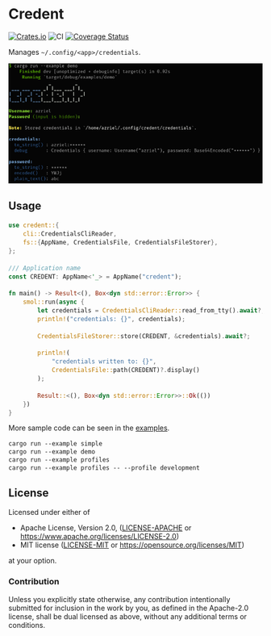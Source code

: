 # Credent

[![Crates.io](https://img.shields.io/crates/v/credent.svg)](https://crates.io/crates/credent)
![CI](https://github.com/azriel91/credent/workflows/CI/badge.svg)
[![Coverage Status](https://codecov.io/gh/azriel91/credent/branch/main/graph/badge.svg)](https://codecov.io/gh/azriel91/credent)

Manages `~/.config/<app>/credentials`.

![](demo.png)

## Usage

```rust
use credent::{
    cli::CredentialsCliReader,
    fs::{AppName, CredentialsFile, CredentialsFileStorer},
};

/// Application name
const CREDENT: AppName<'_> = AppName("credent");

fn main() -> Result<(), Box<dyn std::error::Error>> {
    smol::run(async {
        let credentials = CredentialsCliReader::read_from_tty().await?;
        println!("credentials: {}", credentials);

        CredentialsFileStorer::store(CREDENT, &credentials).await?;

        println!(
            "credentials written to: {}",
            CredentialsFile::path(CREDENT)?.display()
        );

        Result::<(), Box<dyn std::error::Error>>::Ok(())
    })
}
```

More sample code can be seen in the [examples](examples).

```
cargo run --example simple
cargo run --example demo
cargo run --example profiles
cargo run --example profiles -- --profile development
```

## License

Licensed under either of

* Apache License, Version 2.0, ([LICENSE-APACHE](LICENSE-APACHE) or https://www.apache.org/licenses/LICENSE-2.0)
* MIT license ([LICENSE-MIT](LICENSE-MIT) or https://opensource.org/licenses/MIT)

at your option.

### Contribution

Unless you explicitly state otherwise, any contribution intentionally submitted for inclusion in the work by you, as defined in the Apache-2.0 license, shall be dual licensed as above, without any additional terms or conditions.
